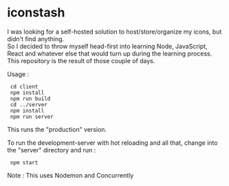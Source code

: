 # iconstash

I was looking for a self-hosted solution to host/store/organize my icons, but didn't find anything.  
So I decided to throw myself head-first into learning Node, JavaScript, React and whatever else that would turn up during the learning process.  
This repository is the result of those couple of days.



Usage :  

     cd client  
     npm install  
     npm run build        
     cd ../server  
     npm install  
     npm run server  
   
This runs the "production" version.  


To run the development-server with hot reloading and all that, change into the "server" directory and run :  

     npm start  

Note : This uses Nodemon and Concurrently  


    
    
    
